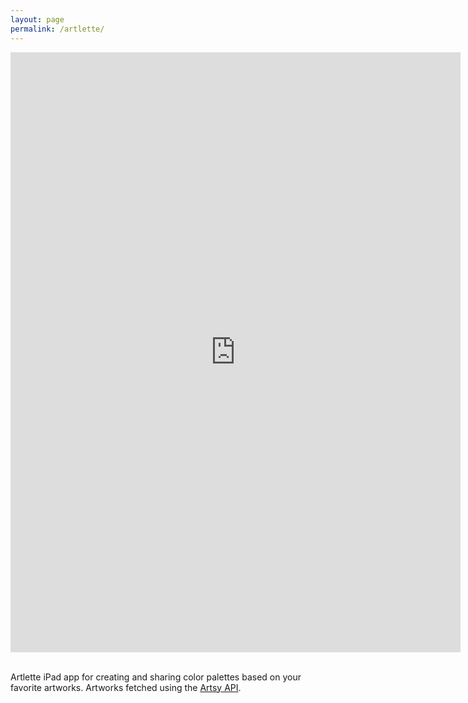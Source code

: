 ```yaml
---
layout: page
permalink: /artlette/
---
```


<div class="video-vertical-responsive">
<iframe src="https://player.vimeo.com/video/219398500?title=0&amp;byline=0&amp;portrait=0&amp;badge=0&amp;autopause=0&amp;player_id=0&amp;app_id=58479" width="720" height="960" frameborder="0" allow="autoplay; fullscreen" allowfullscreen title="Artlette"></iframe>
</div>

<br>

Artlette iPad app for creating and sharing color palettes based on your favorite artworks. Artworks fetched using the [Artsy API](https://developers.artsy.net/). 
